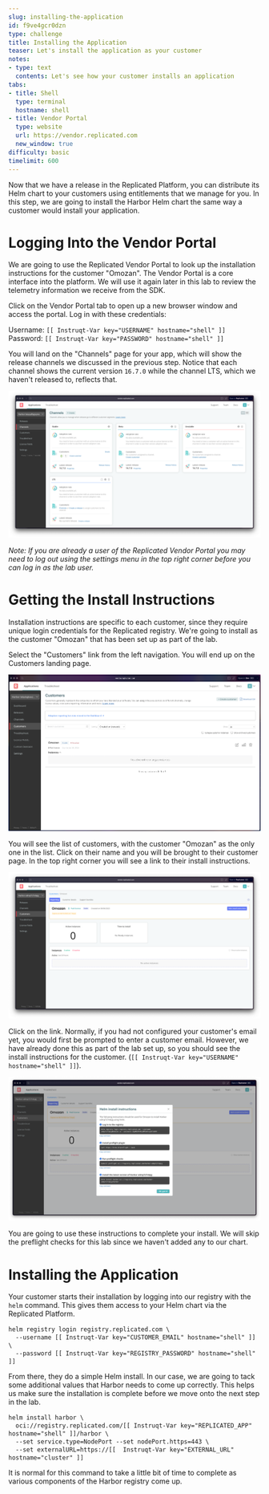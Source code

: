 ```yaml
---
slug: installing-the-application
id: f9ve4gcr0dzn
type: challenge
title: Installing the Application
teaser: Let's install the application as your customer
notes:
- type: text
  contents: Let's see how your customer installs an application
tabs:
- title: Shell
  type: terminal
  hostname: shell
- title: Vendor Portal
  type: website
  url: https://vendor.replicated.com
  new_window: true
difficulty: basic
timelimit: 600
---
```


Now that we have a release in the Replicated Platform, you can
distribute its Helm chart to your customers using entitlements
that we manage for you. In this step, we are going to install the
Harbor Helm chart the same way a customer would install your
application.

Logging Into the Vendor Portal
==============================

We are going to use the Replicated Vendor Portal to look up the
installation instructions for the customer "Omozan". The Vendor
Portal is a core interface into the platform. We will use it again
later in this lab to review the telemetry information we receive
from the SDK.

Click on the Vendor Portal tab to open up a new browser window and
access the portal. Log in with these credentials:

Username: `[[ Instruqt-Var key="USERNAME" hostname="shell" ]]`<br/>
Password: `[[ Instruqt-Var key="PASSWORD" hostname="shell" ]]`

You will land on the "Channels" page for your app, which will show
the release channels we discussed in the previous step. Notice that
each channel shows the current version `16.7.0` while the channel LTS, which we haven't released to, reflects
that.

![Vendor Portal Release Channels](../assets/vendor-portal-landing.png)

_Note: If you are already a user of the Replicated Vendor Portal
you may need to log out using the settings menu in the top right
corner before you can log in as the lab user._

Getting the Install Instructions
================================

Installation instructions are specific to each customer, since they
require unique login credentials for the Replicated registry. We're
going to install as the customer "Omozan" that has been set up as
part of the lab.

Select the "Customers" link from the left navigation. You will end up on
the Customers landing page.

![Customers Landing Page](../assets/customers-page.png)

You will see the list of customers, with the customer
"Omozan" as the only one in the list. Click on their name and you will
be brought to their customer page. In the top right corner you will
see a link to their install instructions.

![Customers Landing Page](../assets/single-customer-page.png)

Click on the link. Normally, if you had not configured your customer's email yet, you would first be prompted to enter a customer
email. However, we have already done this as part of the lab set up, so you should see the install instructions for the customer.
(`[[ Instruqt-Var key="USERNAME" hostname="shell" ]]`).

![Install Instructions](../assets/helm-install-instructions.png)

You are going to use these instructions to complete your install.
We will skip the preflight checks for this lab since we haven't
added any to our chart.

Installing the Application
==========================

Your customer starts their installation by logging into our
registry with the `helm` command. This gives them access to
your Helm chart via the Replicated Platform.

```
helm registry login registry.replicated.com \
  --username [[ Instruqt-Var key="CUSTOMER_EMAIL" hostname="shell" ]] \
  --password [[ Instruqt-Var key="REGISTRY_PASSWORD" hostname="shell" ]]
```

From there, they do a simple Helm install. In our case, we are going to
tack some additional values that Harbor needs to come up correctly.
This helps us make sure the installation is complete before we move
onto the next step in the lab.

```
helm install harbor \
  oci://registry.replicated.com/[[ Instruqt-Var key="REPLICATED_APP" hostname="shell" ]]/harbor \
  --set service.type=NodePort --set nodePort.https=443 \
  --set externalURL=https://[[  Instruqt-Var key="EXTERNAL_URL" hostname="cluster" ]]
```

It is normal for this command to take a little bit of time to
complete as various components of the Harbor registry come up.
